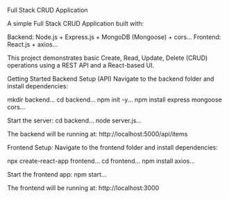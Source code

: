 Full Stack CRUD Application

A simple Full Stack CRUD Application built with:

Backend: Node.js + Express.js + MongoDB (Mongoose) + cors...
Frontend: React.js + axios...

This project demonstrates basic Create, Read, Update, Delete (CRUD) operations using a REST API and a React-based UI.

Getting Started
Backend Setup (API)
Navigate to the backend folder and install dependencies:

mkdir backend...
cd backend...
npm init -y...
npm install express mongoose cors...

Start the server:
cd backend...
node server.js...

The backend will be running at:
http://localhost:5000/api/items

Frontend Setup:
Navigate to the frontend folder and install dependencies:

npx create-react-app frontend...
cd frontend...
npm install axios...

Start the frontend app:
npm start...

The frontend will be running at: http://localhost:3000

